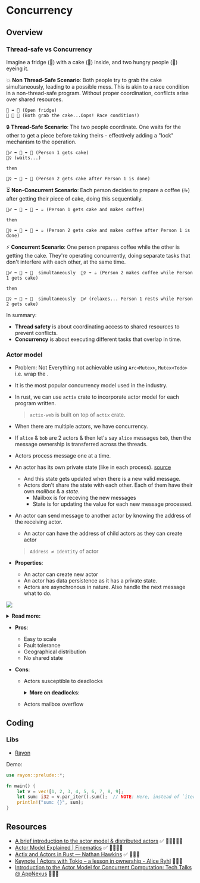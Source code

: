 # Concurrency

## Overview

### Thread-safe vs Concurrency

Imagine a fridge (🧊) with a cake (🍰) inside, and two hungry people (👫) eyeing it.

💥 **Non Thread-Safe Scenario**: Both people try to grab the cake simultaneously, leading to a possible mess. This is akin to a race condition in a non-thread-safe program. Without proper coordination, conflicts arise over shared resources.

```
👫 ➡️ 🧊 (Open fridge)
👫 🤝 🍰 (Both grab the cake...Oops! Race condition!)
```

🔒 **Thread-Safe Scenario**: The two people coordinate. One waits for the other to get a piece before taking theirs - effectively adding a "lock" mechanism to the operation.

```
👱‍♂️ ➡️ 🧊 ➡️ 🍰 (Person 1 gets cake)
👱‍♀️ (waits...)

then

👱‍♀️ ➡️ 🧊 ➡️ 🍰 (Person 2 gets cake after Person 1 is done)
```

⏳ **Non-Concurrent Scenario**: Each person decides to prepare a coffee (☕) after getting their piece of cake, doing this sequentially.

```
👱‍♂️ ➡️ 🧊 ➡️ 🍰 ➡️ ☕ (Person 1 gets cake and makes coffee)

then

👱‍♀️ ➡️ 🧊 ➡️ 🍰 ➡️ ☕ (Person 2 gets cake and makes coffee after Person 1 is done)
```

⚡ **Concurrent Scenario**: One person prepares coffee while the other is getting the cake. They're operating concurrently, doing separate tasks that don't interfere with each other, at the same time.

```
👱‍♂️ ➡️ 🧊 ➡️ 🍰  simultaneously  👱‍♀️ ➡️ ☕ (Person 2 makes coffee while Person 1 gets cake)

then

👱‍♀️ ➡️ 🧊 ➡️ 🍰  simultaneously  👱‍♂️ (relaxes... Person 1 rests while Person 2 gets cake)
```

In summary:

- **Thread safety** is about coordinating access to shared resources to prevent conflicts.
- **Concurrency** is about executing different tasks that overlap in time.

### Actor model

- Problem: Not Everything not achievable using `Arc<Mutex>`, `Mutex<Todo>` i.e. wrap the .
- It is the most popular concurrency model used in the industry.
- In rust, we can use `actix` crate to incorporate actor model for each program written.
  > `actix-web` is built on top of `actix` crate.
- When there are multiple actors, we have concurrency.
- If `alice` & `bob` are 2 actors & then let's say `alice` messages `bob`, then the message ownership is transferred across the threads.
- Actors process message one at a time.
- An actor has its own private state (like in each process). [source](https://www.youtube.com/watch?v=YTQeJegJnbo)
  - And this state gets updated when there is a new valid message.
  - Actors don't share the state with each other. Each of them have their own _mailbox_ & a _state_.
    - Mailbox is for receving the new messages
    - State is for updating the value for each new message processed.
- An actor can send message to another actor by knowing the address of the receiving actor.

  - An actor can have the address of child actors as they can create actor

  > `Address ≠ Identity` of actor

- **Properties**:

  - An actor can create new actor
  - An actor has data persistence as it has a private state.
  - Actors are asynchronous in nature. Also handle the next message what to do.

![](../../img/concurrency_actor_what_they_can_do.png)

<details>
<summary><b>Read more:</b></summary>

The Actor Model is a design pattern for writing programs that are distributed and concurrent. It's a way of managing multiple tasks that might be happening at the same time, which is common in modern software applications.

In the Actor Model, an "**actor**" is the fundamental unit of computation. This actor can do a few things:

- **Receive messages**: The primary way actors communicate is by sending and receiving messages (across processes, threads). When an actor receives a message, it can do some computation based on that message.

- **Send messages**: An actor can send messages to other actors. This is how work is distributed among different actors.

Create more actors: If an actor needs to, it can create more actors.

One important thing to note is that each actor has its own private state (data it's storing), and that state can only be modified by the actor itself. This makes it easier to write safe concurrent programs because you don't have to worry about two things modifying the same data at the same time.

---

Now, let's talk about the role of an **Actor** Framework in Rust:

Rust is a programming language that is designed for performance and safety, especially safe concurrency. Concurrency is when multiple tasks are making progress at roughly the same time. This can be within a single program or across multiple programs.

Rust doesn't have a built-in actor model framework, but there are libraries available that provide this functionality, such as Actix and Bastion. These libraries provide the tools you need to implement the Actor Model pattern in a Rust program.

By using an Actor Framework in Rust, you can:

- Write concurrent programs more easily.
- Make your programs more resilient to failures.
- Help your programs scale across multiple processors or machines.

In simpler terms, an Actor Framework in Rust can help you write programs that can do lots of things at once, recover from problems, and grow to handle more work over time.

</details>

- **Pros**:
  - Easy to scale
  - Fault tolerance
  - Geographical distribution
  - No shared state
- **Cons**:

  - Actors susceptible to deadlocks
    <details><summary><b>More on deadlocks</b>:</summary>
    In the context of computing and operating systems, a deadlock is a situation where two or more tasks (also known as processes or threads) are unable to proceed because each is waiting for the other to release a resource.

    Here's a simplified example to explain it:

    Consider two tasks, Task A and Task B, and two resources, Resource 1 and Resource 2. Suppose Task A has obtained Resource 1, and Task B has obtained Resource 2. Now, if Task A needs Resource 2 to proceed, and Task B needs Resource 1 to proceed, then a deadlock occurs. Task A can't proceed because it's waiting for Resource 2, which is held by Task B. But Task B can't release Resource 2 because it's waiting for Resource 1, which is held by Task A.

    In a real-world analogy, consider two people sitting at a table. Each has a fork, but to eat they need both a fork and a knife. The person on the left won't give up their fork until they get a knife, and the person on the right won't give up their knife until they get a fork. So, neither can eat. This is a deadlock situation.

    Detecting, preventing, and recovering from deadlocks is a significant area of study in computer science. Some techniques for handling deadlocks include avoiding them by careful resource scheduling, detecting them when they occur and breaking the deadlock by aborting one or more tasks, or preventing them from occurring in the first place by not allowing the system to get into a state where deadlock could occur.

    </details>

  - Actors mailbox overflow

## Coding

### Libs

- [Rayon](https://crates.io/crates/rayon)

Demo:

```rust
use rayon::prelude::*;

fn main() {
    let v = vec![1, 2, 3, 4, 5, 6, 7, 8, 9];
    let sum: i32 = v.par_iter().sum();  // NOTE: Here, instead of `iter()`, we use `par_iter()` for parallel processing.
    println!("sum: {}", sum);
}
```

## Resources

- [A brief introduction to the actor model & distributed actors](https://www.youtube.com/watch?v=YTQeJegJnbo) ✅ 🌟🌟🌟🌟🌟
- [Actor Model Explained | Finematics](https://www.youtube.com/watch?v=ELwEdb_pD0k) ✅ 🌟🌟🌟🌟
- [Actix and Actors in Rust — Nathan Hawkins](https://www.youtube.com/watch?v=W-hvnVeRJzs) ✅ 🌟🌟🌟
- [Keynote | Actors with Tokio – a lesson in ownership - Alice Ryhl](https://www.youtube.com/watch?v=W-hvnVeRJzs) 🧑🏻‍💻
- [Introduction to the Actor Model for Concurrent Computation: Tech Talks @ AppNexus](https://www.youtube.com/watch?v=lPTqcecwkJg) 🧑🏻‍💻
